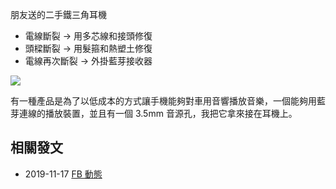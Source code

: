 朋友送的二手鐵三角耳機 
-  電線斷裂 -> 用多芯線和接頭修復 
-  頭樑斷裂 -> 用髮箍和熱塑土修復 
-  電線再次斷裂 -> 外掛藍芽接收器

![](#藍芽耳機.png.webp)

有一種產品是為了以低成本的方式讓手機能夠對車用音響播放音樂，一個能夠用藍芽連線的播放裝置，並且有一個 3.5mm 音源孔，我把它拿來接在耳機上。

## 相關發文

- 2019-11-17 [FB 動態](https://www.facebook.com/wei.ji.355/posts/pfbid032d2bnf7o31YQ4DPac9nRSFzxJ9D8cMbqqPQVQ7XaJBEKXDhrEYxCfA9VB9gSepAhl)
